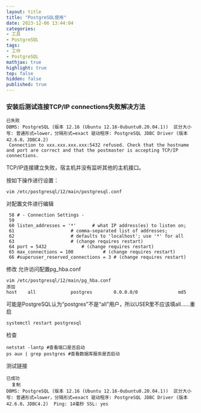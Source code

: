 ```yaml
---
layout: title
title: "PostgreSQL使用"
date: 2023-12-06 13:44:04
categories: 
- 工具
- PostgreSQL
tags:
- 工作
- PostgreSQL
mathjax: true
highlight: true
top: false
hidden: false
published: true
---
```


### 安装后测试连接TCP/IP connections失败解决方法

```
已失败
DBMS: PostgreSQL (版本 12.16 (Ubuntu 12.16-0ubuntu0.20.04.1))  区分大小写: 普通形式=lower，分隔形式=exact 驱动程序: PostgreSQL JDBC Driver (版本 42.6.0，JDBC4.2)
 Connection to xxx.xxx.xxx.xxx:5432 refused. Check that the hostname and port are correct and that the postmaster is accepting TCP/IP connections.
```

TCP/IP连接建立失败，宿主机并没有监听其他的主机接口。

按如下操作进行设置：

```shell
vim /etc/postgresql/12/main/postgresql.conf
```

对配置文件进行编辑

```
 58 # - Connection Settings -
 59
 60 listen_addresses = '*'      # what IP address(es) to listen on;
 61                     # comma-separated list of addresses;
 62                     # defaults to 'localhost'; use '*' for all
 63                     # (change requires restart)
 64 port = 5432             # (change requires restart)
 65 max_connections = 100           # (change requires restart)
 66 #superuser_reserved_connections = 3 # (change requires restart)
```

修改 允许访问配置pg_hba.conf

```shell
vim /etc/postgresql/12/main/pg_hba.conf
添加
host    all             postgres        0.0.0.0/0               md5
```

可能是PostgreSQL认为“postgres”不是“all”用户，所以USER里不应该填all……重启

```
systemctl restart postgresql
```

检查

```
netstat -lantp #查看端口是否启动
ps aux | grep postgres #查看数据库服务是否启动
```

测试链接

```
已成功
  复制
DBMS: PostgreSQL (版本 12.16 (Ubuntu 12.16-0ubuntu0.20.04.1))  区分大小写: 普通形式=lower，分隔形式=exact 驱动程序: PostgreSQL JDBC Driver (版本 42.6.0，JDBC4.2)  Ping: 14毫秒 SSL: yes
```

